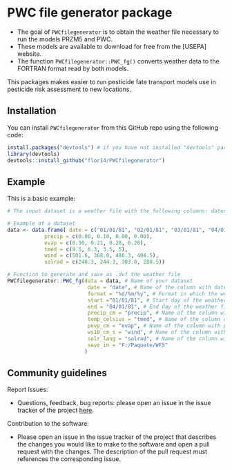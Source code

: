 # PWC file generator package

* The goal of `PWCfilegenerator` is to obtain the weather file necessary to run the models PRZM5 and PWC. 
* These models are available to download for free from the [USEPA] website. 
* The function `PWCfilegenerator::PWC_fg()` converts weather data to the FORTRAN format read by both models.

This packages makes easier to run pesticide fate transport models use in pesticide risk assessment to new locations.

## Installation

You can install `PWCfilegenerator` from this GitHub repo using the following code:

``` r
install.packages("devtools") # if you have not installed "devtools" package
library(devtools)
devtools::install_github("flor14/PWCfilegenerator")
```

## Example

This is a basic example:

``` r
# The input dataset is a weather file with the following columns: dates, precipitation, panevaporation, temperature, wind speed and solar radiation in the units mentioned in [PRZM5 manual]().

# Example of a dataset
data <- data.frame( date = c("01/01/81", "02/01/81", "03/01/81", "04/01/81"),
            precip = c(0.00, 0.10, 0.00, 0.00),
            evap = c(0.30, 0.21, 0.28, 0.28),
            tmed = c(9.5, 6.3, 3.5, 5),
            wind = c(501.6, 368.0, 488.3, 404.5),
            solrad = c(240.3, 244.3, 303.0, 288.5))

# Function to generate and save as .dvf the weather file
PWCfilegenerator::PWC_fg(data = data, # Name of your dataset
                          date = "date", # Name of the column with dates
                          format = "%d/%m/%y", # Format in which the weather file is stored
                          start ="01/01/81", # Start day of the weather file 
                          end = "04/01/81", # End day of the weather file 
                          precip_cm = "precip", # Name of the column with precipitation values
                          temp_celsius = "tmed", # Name of the column with temperature values
                          pevp_cm = "evap", # Name of the column with panevaporation values
                          ws10_cm_s = "wind", # Name of the column with wind speed values
                          solr_lang = "solrad", # Name of the column with solar radiation values
                          save_in = "F:/Paquete/WF5" 
                         )

```

## Community guidelines

Report Issues:

- Questions, feedback, bug reports: please open an issue in the issue tracker of the project [here](https://github.com/flor14/PWC_filegenerator/issues).

Contribution to the software:

- Please open an issue in the issue tracker of the project that describes the changes you would like to make to the software and open a pull request with the changes. The description of the pull request must references the corresponding issue.

